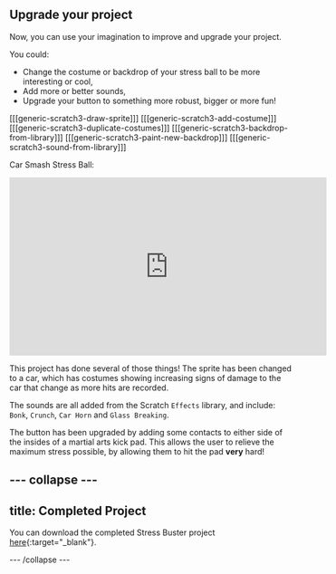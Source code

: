 ## Upgrade your project

Now, you can use your imagination to improve and upgrade your project. 

You could: 
+ Change the costume or backdrop of your stress ball to be more interesting or cool, 
+ Add more or better sounds, 
+ Upgrade your button to something more robust, bigger or more fun!

[[[generic-scratch3-draw-sprite]]]
[[[generic-scratch3-add-costume]]]
[[[generic-scratch3-duplicate-costumes]]]
[[[generic-scratch3-backdrop-from-library]]]
[[[generic-scratch3-paint-new-backdrop]]]
[[[generic-scratch3-sound-from-library]]]

Car Smash Stress Ball:
<iframe width="560" height="315" src="https://www.youtube.com/embed/TpzXzNH8Boo" title="YouTube video player" frameborder="0" allow="accelerometer; autoplay; clipboard-write; encrypted-media; gyroscope; picture-in-picture" allowfullscreen></iframe>

This project has done several of those things! The sprite has been changed to a car, which has costumes showing increasing signs of damage to the car that change as more hits are recorded. 

The sounds are all added from the Scratch `Effects` library, and include: `Bonk`, `Crunch`, `Car Horn` and `Glass Breaking`.

The button has been upgraded by adding some contacts to either side of the insides of a martial arts kick pad. This allows the user to relieve the maximum stress possible, by allowing them to hit the pad **very** hard!


--- collapse ---
---
title: Completed Project
---

You can download the completed Stress Buster project [here](http://rpf.io/p/en/rpi-stress-buster-with-scratch-get){:target="_blank"}.

--- /collapse ---